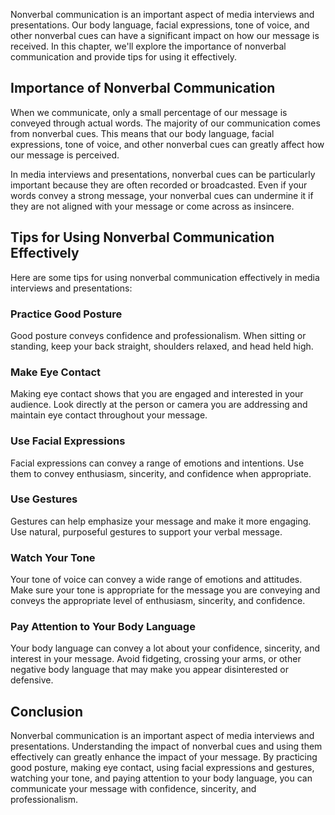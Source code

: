 
Nonverbal communication is an important aspect of media interviews and presentations. Our body language, facial expressions, tone of voice, and other nonverbal cues can have a significant impact on how our message is received. In this chapter, we'll explore the importance of nonverbal communication and provide tips for using it effectively.

Importance of Nonverbal Communication
-------------------------------------

When we communicate, only a small percentage of our message is conveyed through actual words. The majority of our communication comes from nonverbal cues. This means that our body language, facial expressions, tone of voice, and other nonverbal cues can greatly affect how our message is perceived.

In media interviews and presentations, nonverbal cues can be particularly important because they are often recorded or broadcasted. Even if your words convey a strong message, your nonverbal cues can undermine it if they are not aligned with your message or come across as insincere.

Tips for Using Nonverbal Communication Effectively
--------------------------------------------------

Here are some tips for using nonverbal communication effectively in media interviews and presentations:

### Practice Good Posture

Good posture conveys confidence and professionalism. When sitting or standing, keep your back straight, shoulders relaxed, and head held high.

### Make Eye Contact

Making eye contact shows that you are engaged and interested in your audience. Look directly at the person or camera you are addressing and maintain eye contact throughout your message.

### Use Facial Expressions

Facial expressions can convey a range of emotions and intentions. Use them to convey enthusiasm, sincerity, and confidence when appropriate.

### Use Gestures

Gestures can help emphasize your message and make it more engaging. Use natural, purposeful gestures to support your verbal message.

### Watch Your Tone

Your tone of voice can convey a wide range of emotions and attitudes. Make sure your tone is appropriate for the message you are conveying and conveys the appropriate level of enthusiasm, sincerity, and confidence.

### Pay Attention to Your Body Language

Your body language can convey a lot about your confidence, sincerity, and interest in your message. Avoid fidgeting, crossing your arms, or other negative body language that may make you appear disinterested or defensive.

Conclusion
----------

Nonverbal communication is an important aspect of media interviews and presentations. Understanding the impact of nonverbal cues and using them effectively can greatly enhance the impact of your message. By practicing good posture, making eye contact, using facial expressions and gestures, watching your tone, and paying attention to your body language, you can communicate your message with confidence, sincerity, and professionalism.
